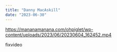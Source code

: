 ```yaml
---
title: "Danny MacAskill"
date: "2023-06-30"
---
```


https://mananamanana.com/ohpiglet/wp-content/uploads/2023/06/20230604_162452.mp4

fixvideo
